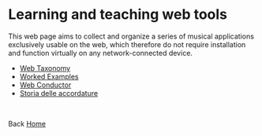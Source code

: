 # Learning and teaching web tools

This web page aims to collect and organize a series of musical applications exclusively usable on the web, which therefore do not require installation and function virtually on any network-connected device. <br>

- [Web Taxonomy](https://giuseppebergamino.github.io/Home/Learning_tools/Web_taxonomy)
- [Worked Examples](https://giuseppebergamino.github.io/Home/Learning_tools/Worked_examples)
- [Web Conductor](https://giuseppebergamino.github.io/Home/Learning_tools/Web_conductor)
- [Storia delle accordature](https://giuseppebergamino.github.io/Home/Learning_tools/accordature)


<p><br></p>

Back [Home](https://giuseppebergamino.github.io/Home/)
